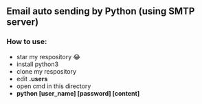 ## Email auto sending by Python (using SMTP server)

### How to use:

- star my respository 😂
- install python3
- clone my respository
- edit **.users**
- open cmd in this directory
- **python [user_name] [password] [content]**

